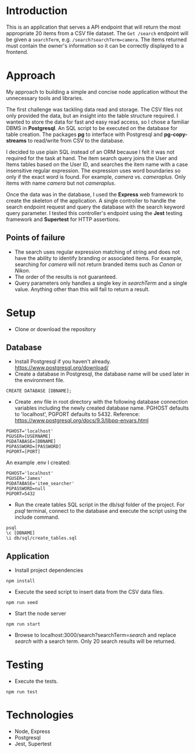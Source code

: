 # Introduction
This is an application that serves a API endpoint that will return the most appropriate 20 items from a CSV file dataset. The `Get /search` endpoint will be given a `searchTerm`, e.g. `/search?searchTerm=camera`. The items returned must contain the owner's information so it can be correctly displayed to a frontend.

# Approach
My approach to building a simple and concise node application without the unnecessary tools and libraries.

The first challenge was tackling data read and storage. The CSV files not only provided the data, but an insight into the table structure required. I wanted to store the data for fast and easy read access, so I chose a familiar DBMS in **Postgresql**. An SQL script to be executed on the database for table creation. The packages **pg** to interface with Postgresql and **pg-copy-streams** to read/write from CSV to the database.

I decided to use plain SQL instead of an ORM because I felt it was not required for the task at hand. The item search query joins the User and Items tables based on the User ID, and searches the item name with a case insensitive regular expression. The expression uses word boundaries so only if the exact word is found. For example, *camera* vs. *cameraplus*. Only items with name *camera* but not *cameraplus*.

Once the data was in the database, I used the **Express** web framework to create the skeleton of the application. A single controller to handle the search endpoint request and query the database with the search keyword query parameter. I tested this controller's endpoint using the **Jest** testing framework and **Supertest** for HTTP assertions.

## Points of failure
- The search uses regular expression matching of string and does not have the ability to identify branding or associated items. For example, searching for *camera* will not return branded items such as *Canon* or *Nikon*.
- The order of the results is not guaranteed.
- Query parameters only handles a single key in *searchTerm* and a single value. Anything other than this will fail to return a result.

# Setup
- Clone or download the repository
## Database
- Install Postgresql if you haven't already. https://www.postgresql.org/download/
- Create a database in Postgresql, the database name will be used later in the environment file.
```
CREATE DATABASE [DBNAME];
```
- Create .env file in root directory with the following database connection variables including the newly created database name. PGHOST defaults to 'localhost', PGPORT defaults to 5432. Reference: https://www.postgresql.org/docs/9.3/libpq-envars.html
```
PGHOST='localhost'
PGUSER=[USERNAME]
PGDATABASE=[DBNAME]
PGPASSWORD=[PASSWORD]
PGPORT=[PORT]
```

An example .env I created:
```
PGHOST='localhost'
PGUSER='James'
PGDATABASE='item_searcher'
PGPASSWORD=null
PGPORT=5432
```
- Run the create tables SQL script in the db/sql folder of the project. For *psql* terminal, connect to the database and execute the script using the include command.
```
psql
\c [DBNAME]
\i db/sql/create_tables.sql
```
## Application
- Install project dependencies
```
npm install
```
- Execute the seed script to insert data from the CSV data files.
```
npm run seed
```
- Start the node server
```
npm run start
```
- Browse to localhost:3000/search?searchTerm=*search* and replace *search* with a search term. Only 20 search results will be returned.

# Testing
- Execute the tests.
```
npm run test
```
# Technologies
- Node, Express
- Postgresql
- Jest, Supertest